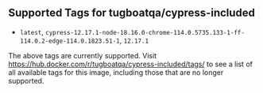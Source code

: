 ## Supported Tags for tugboatqa/cypress-included

* `latest`, `cypress-12.17.1-node-18.16.0-chrome-114.0.5735.133-1-ff-114.0.2-edge-114.0.1823.51-1`, `12.17.1`

The above tags are currently supported. Visit https://hub.docker.com/r/tugboatqa/cypress-included/tags/ to see a list of all available tags for this image, including those that are no longer supported.
